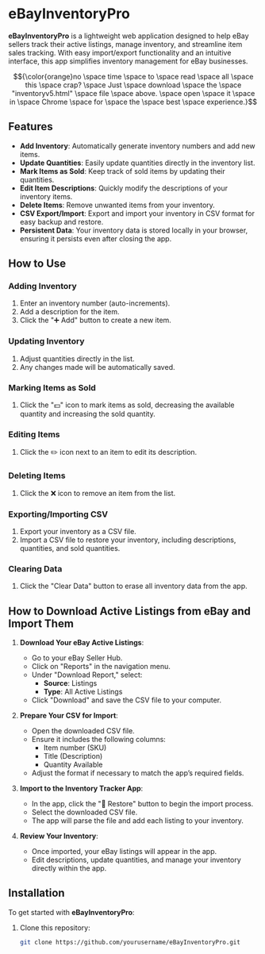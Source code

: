 # eBayInventoryPro

**eBayInventoryPro** is a lightweight web application designed to help eBay sellers track their active listings, manage inventory, and streamline item sales tracking. With easy import/export functionality and an intuitive interface, this app simplifies inventory management for eBay businesses.

$${\color{orange}no \space time \space to \space read \space all \space this \space crap? \space Just \space download \space the \space "inventoryv5.html" \space file \space above. \space open \space it \space in \space Chrome \space for \space the \space best \space experience.}$$


## Features

- **Add Inventory**: Automatically generate inventory numbers and add new items.
- **Update Quantities**: Easily update quantities directly in the inventory list.
- **Mark Items as Sold**: Keep track of sold items by updating their quantities.
- **Edit Item Descriptions**: Quickly modify the descriptions of your inventory items.
- **Delete Items**: Remove unwanted items from your inventory.
- **CSV Export/Import**: Export and import your inventory in CSV format for easy backup and restore.
- **Persistent Data**: Your inventory data is stored locally in your browser, ensuring it persists even after closing the app.

## How to Use

### Adding Inventory
1. Enter an inventory number (auto-increments).
2. Add a description for the item.
3. Click the "➕ Add" button to create a new item.

### Updating Inventory
1. Adjust quantities directly in the list.
2. Any changes made will be automatically saved.

### Marking Items as Sold
1. Click the "💵" icon to mark items as sold, decreasing the available quantity and increasing the sold quantity.

### Editing Items
1. Click the ✏️ icon next to an item to edit its description.

### Deleting Items
1. Click the ❌ icon to remove an item from the list.

### Exporting/Importing CSV
1. Export your inventory as a CSV file.
2. Import a CSV file to restore your inventory, including descriptions, quantities, and sold quantities.

### Clearing Data
1. Click the "Clear Data" button to erase all inventory data from the app.

## How to Download Active Listings from eBay and Import Them

1. **Download Your eBay Active Listings**:
   - Go to your eBay Seller Hub.
   - Click on "Reports" in the navigation menu.
   - Under "Download Report," select:
     - **Source**: Listings
     - **Type**: All Active Listings
   - Click "Download" and save the CSV file to your computer.

2. **Prepare Your CSV for Import**:
   - Open the downloaded CSV file.
   - Ensure it includes the following columns:
     - Item number (SKU)
     - Title (Description)
     - Quantity Available
   - Adjust the format if necessary to match the app’s required fields.

3. **Import to the Inventory Tracker App**:
   - In the app, click the "🔺 Restore" button to begin the import process.
   - Select the downloaded CSV file.
   - The app will parse the file and add each listing to your inventory.

4. **Review Your Inventory**:
   - Once imported, your eBay listings will appear in the app.
   - Edit descriptions, update quantities, and manage your inventory directly within the app.

## Installation

To get started with **eBayInventoryPro**:

1. Clone this repository:
   ```bash
   git clone https://github.com/yourusername/eBayInventoryPro.git
